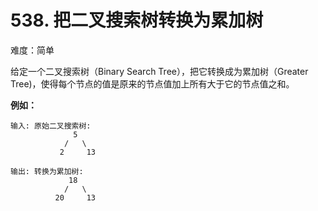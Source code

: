 

# 538. 把二叉搜索树转换为累加树
难度：简单

给定一个二叉搜索树（Binary Search Tree），把它转换成为累加树（Greater Tree)，使得每个节点的值是原来的节点值加上所有大于它的节点值之和。

**例如：**

```
输入: 原始二叉搜索树:
              5
            /   \
           2     13

输出: 转换为累加树:
             18
            /   \
          20     13
```
